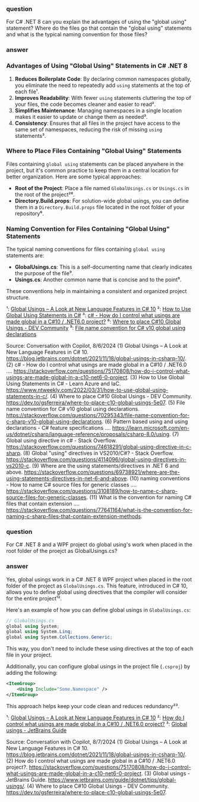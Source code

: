 ### question
For C# .NET 8 can you explain the advantages of using the "global using" statement?  Where do the files go that contain the "global using" statements and what is the typical naming convention for those files?

### answer

### Advantages of Using "Global Using" Statements in C# .NET 8

1. **Reduces Boilerplate Code**: By declaring common namespaces globally, you eliminate the need to repeatedly add `using` statements at the top of each file¹.
2. **Improves Readability**: With fewer `using` statements cluttering the top of your files, the code becomes cleaner and easier to read².
3. **Simplifies Maintenance**: Managing namespaces in a single location makes it easier to update or change them as needed³.
4. **Consistency**: Ensures that all files in the project have access to the same set of namespaces, reducing the risk of missing `using` statements³.

### Where to Place Files Containing "Global Using" Statements

Files containing `global using` statements can be placed anywhere in the project, but it's common practice to keep them in a central location for better organization. Here are some typical approaches:

- **Root of the Project**: Place a file named `GlobalUsings.cs` or `Usings.cs` in the root of the project²⁶.
- **Directory.Build.props**: For solution-wide global usings, you can define them in a `Directory.Build.props` file located in the root folder of your repository⁶.

### Naming Convention for Files Containing "Global Using" Statements

The typical naming conventions for files containing `global using` statements are:

- **GlobalUsings.cs**: This is a self-documenting name that clearly indicates the purpose of the file⁹.
- **Usings.cs**: Another common name that is concise and to the point⁹.

These conventions help in maintaining a consistent and organized project structure.

¹: [Global Usings – A Look at New Language Features in C# 10](https://blog.jetbrains.com/dotnet/2021/11/18/global-usings-in-csharp-10/)
²: [How to Use Global Using Statements in C#](https://www.ntweekly.com/2022/03/31/how-to-use-global-using-statements-in-c/)
³: [c# - How do I control what usings are made global in a C#10 / .NET6.0 project?](https://stackoverflow.com/questions/75170808/how-do-i-control-what-usings-are-made-global-in-a-c10-net6-0-project)
⁶: [Where to place C#10 Global Usings - DEV Community](https://dev.to/gsferreira/where-to-place-c10-global-usings-5e07)
⁹: [File name convention for C# v10 global using declarations](https://stackoverflow.com/questions/70295343/file-name-convention-for-c-sharp-v10-global-using-declarations)

Source: Conversation with Copilot, 8/6/2024
(1) Global Usings – A Look at New Language Features in C# 10. https://blog.jetbrains.com/dotnet/2021/11/18/global-usings-in-csharp-10/.
(2) c# - How do I control what usings are made global in a C#10 / .NET6.0 .... https://stackoverflow.com/questions/75170808/how-do-i-control-what-usings-are-made-global-in-a-c10-net6-0-project.
(3) How to Use Global Using Statements in C# - Learn Azure and IaC. https://www.ntweekly.com/2022/03/31/how-to-use-global-using-statements-in-c/.
(4) Where to place C#10 Global Usings - DEV Community. https://dev.to/gsferreira/where-to-place-c10-global-usings-5e07.
(5) File name convention for C# v10 global using declarations. https://stackoverflow.com/questions/70295343/file-name-convention-for-c-sharp-v10-global-using-declarations.
(6) Pattern based using and using declarations - C# feature specifications .... https://learn.microsoft.com/en-us/dotnet/csharp/language-reference/proposals/csharp-8.0/using.
(7) Global using directive in c# - Stack Overflow. https://stackoverflow.com/questions/74618291/global-using-directive-in-c-sharp.
(8) Global "using" directives in VS2010/C#? - Stack Overflow. https://stackoverflow.com/questions/4114096/global-using-directives-in-vs2010-c.
(9) Where are the using statements/directives in .NET 6 and above. https://stackoverflow.com/questions/69738921/where-are-the-using-statements-directives-in-net-6-and-above.
(10) naming conventions - How to name C# source files for generic classes .... https://stackoverflow.com/questions/3108189/how-to-name-c-sharp-source-files-for-generic-classes.
(11) What is the convention for naming C# files that contain extension .... https://stackoverflow.com/questions/77641164/what-is-the-convention-for-naming-c-sharp-files-that-contain-extension-methods.


### question
For C# .NET 8 and a WPF project do global using's work when placed in the root folder of the proejct as GlobalUsings.cs?

### answer
Yes, global usings work in a C# .NET 8 WPF project when placed in the root folder of the project as `GlobalUsings.cs`. This feature, introduced in C# 10, allows you to define global using directives that the compiler will consider for the entire project¹².

Here's an example of how you can define global usings in `GlobalUsings.cs`:

```csharp
// GlobalUsings.cs
global using System;
global using System.Linq;
global using System.Collections.Generic;
```

This way, you don't need to include these using directives at the top of each file in your project.

Additionally, you can configure global usings in the project file (`.csproj`) by adding the following:

```xml
<ItemGroup>
    <Using Include="Some.Namespace" />
</ItemGroup>
```

This approach helps keep your code clean and reduces redundancy²³.

¹: [Global Usings – A Look at New Language Features in C# 10](https://blog.jetbrains.com/dotnet/2021/11/18/global-usings-in-csharp-10/)
²: [How do I control what usings are made global in a C#10 / .NET6.0 project?](https://stackoverflow.com/questions/75170808/how-do-i-control-what-usings-are-made-global-in-a-c10-net6-0-project)
³: [Global usings - JetBrains Guide](https://www.jetbrains.com/guide/dotnet/tips/global-usings/)

Source: Conversation with Copilot, 8/7/2024
(1) Global Usings – A Look at New Language Features in C# 10. https://blog.jetbrains.com/dotnet/2021/11/18/global-usings-in-csharp-10/.
(2) How do I control what usings are made global in a C#10 / .NET6.0 project?. https://stackoverflow.com/questions/75170808/how-do-i-control-what-usings-are-made-global-in-a-c10-net6-0-project.
(3) Global usings - JetBrains Guide. https://www.jetbrains.com/guide/dotnet/tips/global-usings/.
(4) Where to place C#10 Global Usings - DEV Community. https://dev.to/gsferreira/where-to-place-c10-global-usings-5e07.
